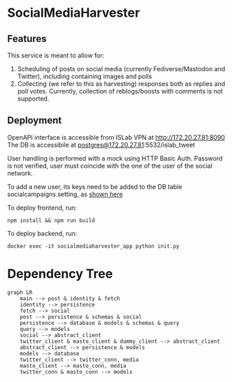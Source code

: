 # SocialMediaHarvester

## Features

This service is meant to allow for:

1. Scheduling of posts on social media (currently Fediverse/Mastodon and Twitter), including containing images and polls
2. Collecting (we refer to this as harvesting) responses both as replies and poll votes. Currently, collection of reblogs/boosts with comments is not supported.

## Deployment
OpenAPI interface is accessible from ISLab VPN at http://172.20.27.81:8090
The DB is accessibile at postgres@172.20.27.81:5532/islab_tweet

User handling is performed with a mock using HTTP Basic Auth. Password is not verified, user must coincide with the one of the user of the social network.

To add a new user, its keys need to be added to the DB table socialcampaigns.setting, as [shown here](https://github.com/umilISLab/IslabTweet/blob/main/ScriptDB/z_init.sql)

To deploy frontend, run:

    npm install && npm run build

To deploy backend, run:

    docker exec -it socialmediaharvester_app python init.py

# Dependency Tree

```mermaid
graph LR
    main --> post & identity & fetch
    identity --> persistence
    fetch --> social
    post --> persistence & schemas & social 
    persistence --> database & models & schemas & query
    query --> models
    social --> abstract_client
    twitter_client & masto_client & dummy_client --> abstract_client
    abstract_client --> persistence & models
    models --> database
    twitter_client --> twitter_conn, media
    masto_client --> masto_conn, media
    twitter_conn & masto_conn --> models
```